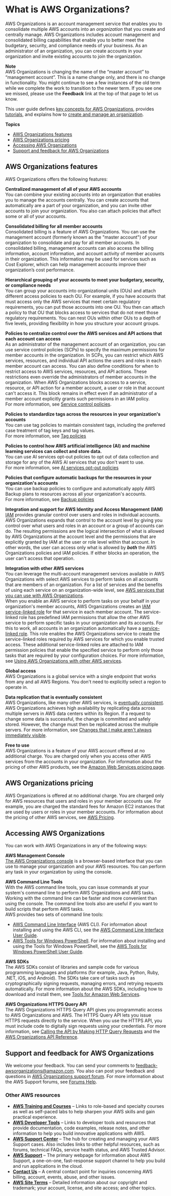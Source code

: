 # What is AWS Organizations?<a name="orgs_introduction"></a>

AWS Organizations is an account management service that enables you to consolidate multiple AWS accounts into an *organization* that you create and centrally manage\. AWS Organizations includes account management and consolidated billing capabilities that enable you to better meet the budgetary, security, and compliance needs of your business\. As an administrator of an organization, you can create accounts in your organization and invite existing accounts to join the organization\. 

**Note**  
AWS Organizations is changing the name of the “master account” to “management account”\. This is a name change only, and there is no change in functionality\. You might continue to see a few instances of the old term while we complete the work to transition to the newer term\. If you see one we missed, please use the **Feedback** link at the top of that page to let us know\.

This user guide defines [ key concepts for AWS Organizations](https://docs.aws.amazon.com/organizations/latest/userguide/orgs_getting-started_concepts.html), provides [ tutorials](https://docs.aws.amazon.com/organizations/latest/userguide/orgs_tutorials.html), and explains how to [ create and manage an organization](https://docs.aws.amazon.com/organizations/latest/userguide/orgs_manage_org.html)\. 

**Topics**
+ [AWS Organizations features](#features)
+ [AWS Organizations pricing](#pricing)
+ [Accessing AWS Organizations](#how-to-access)
+ [Support and feedback for AWS Organizations](#support-and-feedback)

## AWS Organizations features<a name="features"></a>

AWS Organizations offers the following features:

**Centralized management of all of your AWS accounts**  
You can combine your existing accounts into an organization that enables you to manage the accounts centrally\. You can create accounts that automatically are a part of your organization, and you can invite other accounts to join your organization\. You also can attach policies that affect some or all of your accounts\. 

**Consolidated billing for all member accounts**  
Consolidated billing is a feature of AWS Organizations\. You can use the management account \(formerly known as the "master account"\) of your organization to consolidate and pay for all member accounts\. In consolidated billing, management accounts can also access the billing information, account information, and account activity of member accounts in their organization\. This information may be used for services such as Cost Explorer, which can help management accounts improve their organization’s cost performance\. 

**Hierarchical grouping of your accounts to meet your budgetary, security, or compliance needs**  
You can group your accounts into organizational units \(OUs\) and attach different access policies to each OU\. For example, if you have accounts that must access only the AWS services that meet certain regulatory requirements, you can put those accounts into one OU\. You then can attach a policy to that OU that blocks access to services that do not meet those regulatory requirements\. You can nest OUs within other OUs to a depth of five levels, providing flexibility in how you structure your account groups\.

**Policies to centralize control over the AWS services and API actions that each account can access**  
As an administrator of the management account of an organization, you can use service control policies \(SCPs\) to specify the maximum permissions for member accounts in the organization\. In SCPs, you can restrict which AWS services, resources, and individual API actions the users and roles in each member account can access\. You can also define conditions for when to restrict access to AWS services, resources, and API actions\. These restrictions even override the administrators of member accounts in the organization\. When AWS Organizations blocks access to a service, resource, or API action for a member account, a user or role in that account can't access it\. This block remains in effect even if an administrator of a member account explicitly grants such permissions in an IAM policy\.   
For more information, see [Service control policies](orgs_manage_policies_scps.md)\. 

**Policies to standardize tags across the resources in your organization's accounts**  
You can use tag policies to maintain consistent tags, including the preferred case treatment of tag keys and tag values\.  
For more information, see [Tag policies](orgs_manage_policies_tag-policies.md)

**Policies to control how AWS artificial intelligence \(AI\) and machine learning services can collect and store data\.**  
You can use AI services opt\-out policies to opt out of data collection and storage for any of the AWS AI services that you don't want to use\.  
For more information, see [AI services opt\-out policies](orgs_manage_policies_ai-opt-out.md)

**Policies that configure automatic backups for the resources in your organization's accounts**  
You can use backup policies to configure and automatically apply AWS Backup plans to resources across all your organization's accounts\.  
For more information, see [Backup policies](orgs_manage_policies_backup.md)

**Integration and support for AWS Identity and Access Management \(IAM\)**  
[IAM](https://docs.aws.amazon.com/IAM/latest/UserGuide/introduction.html) provides granular control over users and roles in individual accounts\. AWS Organizations expands that control to the account level by giving you control over what users and roles in an account or a group of accounts can do\. The resulting permissions are the logical intersection of what is allowed by AWS Organizations at the account level and the permissions that are explicitly granted by IAM at the user or role level within that account\. In other words, the user can access only what is allowed by ***both*** the AWS Organizations policies and IAM policies\. If either blocks an operation, the user can't access that operation\.

**Integration with other AWS services**  
You can leverage the multi\-account management services available in AWS Organizations with select AWS services to perform tasks on all accounts that are members of an organization\. For a list of services and the benefits of using each service on an organization\-wide level, see [AWS services that you can use with AWS Organizations](orgs_integrate_services_list.md)\.   
When you enable an AWS service to perform tasks on your behalf in your organization's member accounts, AWS Organizations creates an [IAM service\-linked role](http://aws.amazon.com/blogs/security/introducing-an-easier-way-to-delegate-permissions-to-aws-services-service-linked-roles/) for that service in each member account\. The service\-linked role has predefined IAM permissions that allow the other AWS service to perform specific tasks in your organization and its accounts\. For this to work, all accounts in an organization automatically have a [service\-linked role](https://docs.aws.amazon.com/IAM/latest/UserGuide/id_roles_terms-and-concepts.html?icmpid=docs_iam_console#iam-term-service-linked-role)\. This role enables the AWS Organizations service to create the service\-linked roles required by AWS services for which you enable trusted access\. These additional service\-linked roles are attached to IAM permission policies that enable the specified service to perform only those tasks that are required by your configuration choices\. For more information, see [Using AWS Organizations with other AWS services](orgs_integrate_services.md)\.

**Global access**  
AWS Organizations is a global service with a single endpoint that works from any and all AWS Regions\. You don't need to explicitly select a region to operate in\. 

**Data replication that is eventually consistent**  
AWS Organizations, like many other AWS services, is [eventually consistent](https://wikipedia.org/wiki/Eventual_consistency)\. AWS Organizations achieves high availability by replicating data across multiple servers in AWS data centers within its Region\. If a request to change some data is successful, the change is committed and safely stored\. However, the change must then be replicated across the multiple servers\. For more information, see [Changes that I make aren't always immediately visible](orgs_troubleshoot_general.md#troubleshoot_general_eventual-consistency)\.

**Free to use**  
AWS Organizations is a feature of your AWS account offered at no additional charge\. You are charged only when you access other AWS services from the accounts in your organization\. For information about the pricing of other AWS products, see the [Amazon Web Services pricing page](http://aws.amazon.com/pricing/)\.

## AWS Organizations pricing<a name="pricing"></a>

AWS Organizations is offered at no additional charge\. You are charged only for AWS resources that users and roles in your member accounts use\. For example, you are charged the standard fees for Amazon EC2 instances that are used by users or roles in your member accounts\. For information about the pricing of other AWS services, see [AWS Pricing](https://aws.amazon.com/pricing/services/)\.

## Accessing AWS Organizations<a name="how-to-access"></a>

You can work with AWS Organizations in any of the following ways:

**AWS Management Console**  
[The AWS Organizations console](https://console.aws.amazon.com/organizations/) is a browser\-based interface that you can use to manage your organization and your AWS resources\. You can perform any task in your organization by using the console\.

**AWS Command Line Tools**  
With the AWS command line tools, you can issue commands at your system's command line to perform AWS Organizations and AWS tasks\. Working with the command line can be faster and more convenient than using the console\. The command line tools also are useful if you want to build scripts that perform AWS tasks\.  
AWS provides two sets of command line tools:  
+  [AWS Command Line Interface](https://aws.amazon.com/cli/) \(AWS CLI\)\. For information about installing and using the AWS CLI, see the [AWS Command Line Interface User Guide](https://docs.aws.amazon.com/cli/latest/userguide/)\.
+  [AWS Tools for Windows PowerShell](https://aws.amazon.com/powershell/)\. For information about installing and using the Tools for Windows PowerShell, see the [AWS Tools for Windows PowerShell User Guide](https://docs.aws.amazon.com/powershell/latest/userguide/)\.

**AWS SDKs**  
The AWS SDKs consist of libraries and sample code for various programming languages and platforms \(for example, Java, Python, Ruby, \.NET, iOS, and Android\)\. The SDKs take care of tasks such as cryptographically signing requests, managing errors, and retrying requests automatically\. For more information about the AWS SDKs, including how to download and install them, see [Tools for Amazon Web Services](https://aws.amazon.com/tools/#sdk)\.

**AWS Organizations HTTPS Query API**  
The AWS Organizations HTTPS Query API gives you programmatic access to AWS Organizations and AWS\. The HTTPS Query API lets you issue HTTPS requests directly to the service\. When you use the HTTPS API, you must include code to digitally sign requests using your credentials\. For more information, see [Calling the API by Making HTTP Query Requests](https://docs.aws.amazon.com/organizations/latest/userguide/orgs_query-requests.html) and the [AWS Organizations API Reference](https://docs.aws.amazon.com/organizations/latest/APIReference/)\.

## Support and feedback for AWS Organizations<a name="support-and-feedback"></a>

We welcome your feedback\. You can send your comments to [feedback\-awsorganizations@amazon\.com](mailto:feedback-awsorganizations@amazon.com)\. You also can post your feedback and questions in [AWS Organizations support forum](https://forums.aws.amazon.com/forum.jspa?forumID=219)\. For more information about the AWS Support forums, see [Forums Help](https://forums.aws.amazon.com/help.jspa)\.

### Other AWS resources<a name="other-resources"></a>
+ **[AWS Training and Courses](https://aws.amazon.com/training/course-descriptions/)** – Links to role\-based and specialty courses as well as self\-paced labs to help sharpen your AWS skills and gain practical experience\.
+ **[AWS Developer Tools](https://aws.amazon.com/developertools/)** – Links to developer tools and resources that provide documentation, code examples, release notes, and other information to help you build innovative applications with AWS\.
+ **[AWS Support Center](https://console.aws.amazon.com/support/home#/)** – The hub for creating and managing your AWS Support cases\. Also includes links to other helpful resources, such as forums, technical FAQs, service health status, and AWS Trusted Advisor\.
+ **[AWS Support](https://aws.amazon.com/premiumsupport/)** – The primary webpage for information about AWS Support, a one\-on\-one, fast\-response support channel to help you build and run applications in the cloud\.
+ **[Contact Us](https://aws.amazon.com/contact-us/)** – A central contact point for inquiries concerning AWS billing, account, events, abuse, and other issues\.
+ **[AWS Site Terms](https://aws.amazon.com/terms/)** – Detailed information about our copyright and trademark; your account, license, and site access; and other topics\.